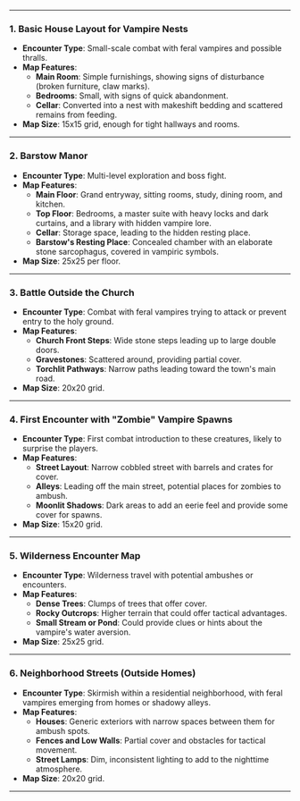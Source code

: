 

---

### 1. **Basic House Layout for Vampire Nests** 

- **Encounter Type**: Small-scale combat with feral vampires and possible thralls.  
- **Map Features**:  
  - **Main Room**: Simple furnishings, showing signs of disturbance (broken furniture, claw marks).  
  - **Bedrooms**: Small, with signs of quick abandonment.  
  - **Cellar**: Converted into a nest with makeshift bedding and scattered remains from feeding.  
- **Map Size**: 15x15 grid, enough for tight hallways and rooms.  

---

### 2. **Barstow Manor** 

- **Encounter Type**: Multi-level exploration and boss fight.  
- **Map Features**:  
  - **Main Floor**: Grand entryway, sitting rooms, study, dining room, and kitchen.  
  - **Top Floor**: Bedrooms, a master suite with heavy locks and dark curtains, and a library with hidden vampire lore.  
  - **Cellar**: Storage space, leading to the hidden resting place.  
  - **Barstow's Resting Place**: Concealed chamber with an elaborate stone sarcophagus, covered in vampiric symbols.  
- **Map Size**: 25x25 per floor.  

---

### 3. **Battle Outside the Church** 

- **Encounter Type**: Combat with feral vampires trying to attack or prevent entry to the holy ground.  
- **Map Features**:  
  - **Church Front Steps**: Wide stone steps leading up to large double doors.  
  - **Gravestones**: Scattered around, providing partial cover.  
  - **Torchlit Pathways**: Narrow paths leading toward the town's main road.  
- **Map Size**: 20x20 grid.  

---

### 4. **First Encounter with "Zombie" Vampire Spawns**

- **Encounter Type**: First combat introduction to these creatures, likely to surprise the players.  
- **Map Features**:  
  - **Street Layout**: Narrow cobbled street with barrels and crates for cover.  
  - **Alleys**: Leading off the main street, potential places for zombies to ambush.  
  - **Moonlit Shadows**: Dark areas to add an eerie feel and provide some cover for spawns.  
- **Map Size**: 15x20 grid.  

---

### 5. **Wilderness Encounter Map**

- **Encounter Type**: Wilderness travel with potential ambushes or encounters.  
- **Map Features**:  
  - **Dense Trees**: Clumps of trees that offer cover.  
  - **Rocky Outcrops**: Higher terrain that could offer tactical advantages.  
  - **Small Stream or Pond**: Could provide clues or hints about the vampire's water aversion.  
- **Map Size**: 25x25 grid.  

---

### 6. **Neighborhood Streets (Outside Homes)**

- **Encounter Type**: Skirmish within a residential neighborhood, with feral vampires emerging from homes or shadowy alleys.  
- **Map Features**:  
  - **Houses**: Generic exteriors with narrow spaces between them for ambush spots.  
  - **Fences and Low Walls**: Partial cover and obstacles for tactical movement.  
  - **Street Lamps**: Dim, inconsistent lighting to add to the nighttime atmosphere.  
- **Map Size**: 20x20 grid.  

---
